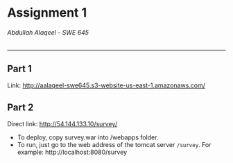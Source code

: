 # Assignment 1
###### Abdullah Alaqeel - SWE 645


---
## Part 1
Link: http://aalaqeel-swe645.s3-website-us-east-1.amazonaws.com/

## Part 2
Direct link: http://54.144.133.10/survey/
- To deploy, copy survey.war into /webapps folder.
- To run, just go to the web address of the tomcat server `/survey`.
For example: http://localhost:8080/survey